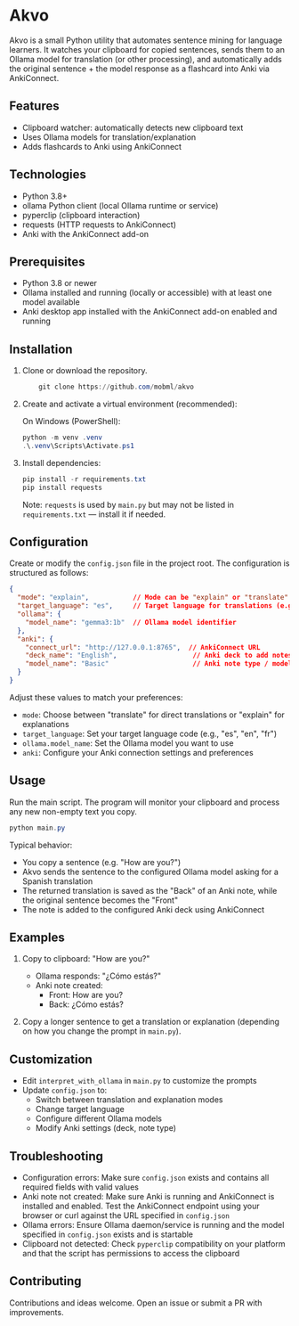 # Akvo

Akvo is a small Python utility that automates sentence mining for language learners. It watches your clipboard for copied sentences, sends them to an Ollama model for translation (or other processing), and automatically adds the original sentence + the model response as a flashcard into Anki via AnkiConnect.

## Features
- Clipboard watcher: automatically detects new clipboard text
- Uses Ollama models for translation/explanation
- Adds flashcards to Anki using AnkiConnect

## Technologies
- Python 3.8+
- ollama Python client (local Ollama runtime or service)
- pyperclip (clipboard interaction)
- requests (HTTP requests to AnkiConnect)
- Anki with the AnkiConnect add-on

## Prerequisites
- Python 3.8 or newer
- Ollama installed and running (locally or accessible) with at least one model available
- Anki desktop app installed with the AnkiConnect add-on enabled and running

## Installation
1. Clone or download the repository.
    ```powershell
        git clone https://github.com/mobml/akvo
    ```

2. Create and activate a virtual environment (recommended):

   On Windows (PowerShell):
   ```powershell
   python -m venv .venv
   .\.venv\Scripts\Activate.ps1
   ```

3. Install dependencies:

   ```powershell
   pip install -r requirements.txt
   pip install requests
   ```

   Note: `requests` is used by `main.py` but may not be listed in `requirements.txt` — install it if needed.

## Configuration
Create or modify the `config.json` file in the project root. The configuration is structured as follows:

```json
{
  "mode": "explain",           // Mode can be "explain" or "translate"
  "target_language": "es",     // Target language for translations (e.g., "es" for Spanish)
  "ollama": {
    "model_name": "gemma3:1b"  // Ollama model identifier
  },
  "anki": {
    "connect_url": "http://127.0.0.1:8765",  // AnkiConnect URL
    "deck_name": "English",                   // Anki deck to add notes to
    "model_name": "Basic"                     // Anki note type / model to use
  }
}
```

Adjust these values to match your preferences:
- `mode`: Choose between "translate" for direct translations or "explain" for explanations
- `target_language`: Set your target language code (e.g., "es", "en", "fr")
- `ollama.model_name`: Set the Ollama model you want to use
- `anki`: Configure your Anki connection settings and preferences

## Usage
Run the main script. The program will monitor your clipboard and process any new non-empty text you copy.

```powershell
python main.py
```

Typical behavior:
- You copy a sentence (e.g. "How are you?")
- Akvo sends the sentence to the configured Ollama model asking for a Spanish translation
- The returned translation is saved as the "Back" of an Anki note, while the original sentence becomes the "Front"
- The note is added to the configured Anki deck using AnkiConnect

## Examples
1. Copy to clipboard: "How are you?"
   - Ollama responds: "¿Cómo estás?"
   - Anki note created:
     - Front: How are you?
     - Back: ¿Cómo estás?

2. Copy a longer sentence to get a translation or explanation (depending on how you change the prompt in `main.py`).

## Customization
- Edit `interpret_with_ollama` in `main.py` to customize the prompts
- Update `config.json` to:
  - Switch between translation and explanation modes
  - Change target language
  - Configure different Ollama models
  - Modify Anki settings (deck, note type)

## Troubleshooting
- Configuration errors: Make sure `config.json` exists and contains all required fields with valid values
- Anki note not created: Make sure Anki is running and AnkiConnect is installed and enabled. Test the AnkiConnect endpoint using your browser or curl against the URL specified in `config.json`
- Ollama errors: Ensure Ollama daemon/service is running and the model specified in `config.json` exists and is startable
- Clipboard not detected: Check `pyperclip` compatibility on your platform and that the script has permissions to access the clipboard

## Contributing
Contributions and ideas welcome. Open an issue or submit a PR with improvements.